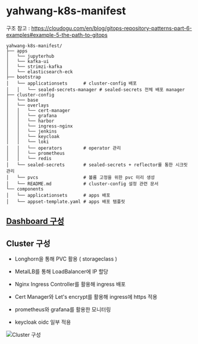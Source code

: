 # yahwang-k8s-manifest

구조 참고 : https://cloudogu.com/en/blog/gitops-repository-patterns-part-6-examples#example-5-the-path-to-gitops

```
yahwang-k8s-manifest/
├── apps   
│   └── jupyterhub
│   └── kafka-ui
│   └── strimzi-kafka
│   └── elasticsearch-eck
├── bootstrap
│   └── applicationsets      # cluster-config 배포
│   │   └── sealed-secrets-manager # sealed-secrets 전체 배포 manager
├── cluster-config
│   └── base
│   └── overlays
│   │   └── cert-manager
│   │   └── grafana
│   │   └── harbor
│   │   └── ingress-nginx
│   │   └── jenkins
│   │   └── keycloak
│   │   └── loki
│   │   └── operators        # operator 관리
│   │   └── prometheus
│   │   └── redis
│   └── sealed-secrets       # sealed-secrets + reflector를 통한 시크릿 관리
│   └── pvcs                 # 볼륨 고정을 위한 pvc 미리 생성
│   └── README.md            # cluster-config 설정 관련 문서
└── components
│   └── applicationsets      # apps 배포
│   └── appset-template.yaml # apps 배포 템플릿
```

## [Dashboard 구성](https://github.com/yahwang/yahwang-k8s-manifest/blob/main/Dashboard.md)

## Cluster 구성

- Longhorn을 통해 PVC 활용 ( storageclass )

- MetalLB를 통해 LoadBalancer에 IP 할당

- Nginx Ingress Controller를 활용해 ingress 배포

- Cert Manager와 Let's encrypt를 활용해 ingress에 https 적용

- prometheus와 grafana를 활용한 모니터링

- keycloak oidc 일부 적용

![Cluster 구성](https://drive.google.com/uc?export=view&id=1UZV67H6AWKgR2nXv0BPZSRNCG_wIZPeO)